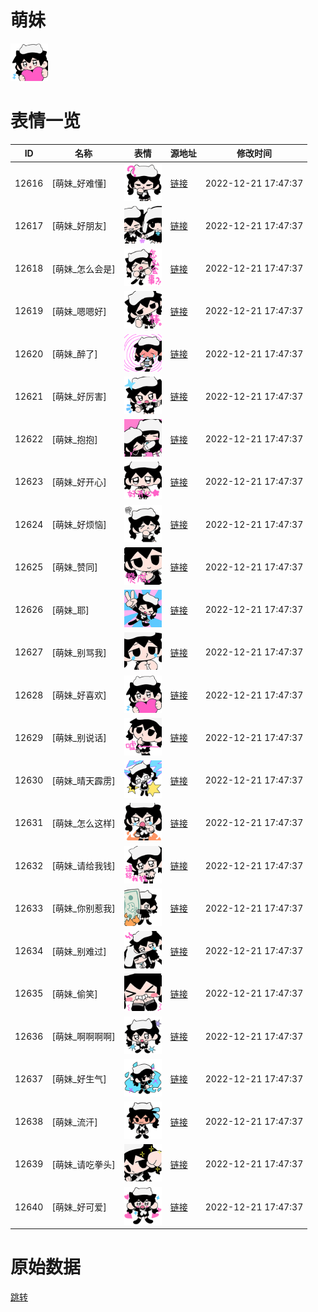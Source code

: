 # 萌妹

<img src="./cover.png" height="60" alt="cover" />

# 表情一览

|ID|名称|表情|源地址|修改时间|
|----|----|----|----|----|
|12616|[萌妹_好难懂]|<img src="./pic/012616_%5B萌妹_好难懂%5D.png" height="60" alt="好难懂"/>|[链接](https://i0.hdslb.com/bfs/garb/item/7502d90142a446a52ecd7a6106f66db77a5d8d5a.png)|2022-12-21 17:47:37|
|12617|[萌妹_好朋友]|<img src="./pic/012617_%5B萌妹_好朋友%5D.png" height="60" alt="好朋友"/>|[链接](https://i0.hdslb.com/bfs/garb/item/5d037167ef4cd3c228c13a2c583c854d622ded64.png)|2022-12-21 17:47:37|
|12618|[萌妹_怎么会是]|<img src="./pic/012618_%5B萌妹_怎么会是%5D.png" height="60" alt="怎么会是"/>|[链接](https://i0.hdslb.com/bfs/garb/item/161062ef20a9560289d8104a14e03dfa41ab356b.png)|2022-12-21 17:47:37|
|12619|[萌妹_嗯嗯好]|<img src="./pic/012619_%5B萌妹_嗯嗯好%5D.png" height="60" alt="嗯嗯好"/>|[链接](https://i0.hdslb.com/bfs/garb/item/a64b05d668284c091853de0c909a78874d887bae.png)|2022-12-21 17:47:37|
|12620|[萌妹_醉了]|<img src="./pic/012620_%5B萌妹_醉了%5D.png" height="60" alt="醉了"/>|[链接](https://i0.hdslb.com/bfs/garb/item/b66b7e80cd663603d55367410a16a9cb6f244f8b.png)|2022-12-21 17:47:37|
|12621|[萌妹_好厉害]|<img src="./pic/012621_%5B萌妹_好厉害%5D.png" height="60" alt="好厉害"/>|[链接](https://i0.hdslb.com/bfs/garb/item/5712f362178fb66995fee1643f83a7f49498347d.png)|2022-12-21 17:47:37|
|12622|[萌妹_抱抱]|<img src="./pic/012622_%5B萌妹_抱抱%5D.png" height="60" alt="抱抱"/>|[链接](https://i0.hdslb.com/bfs/garb/item/a97fe724157120467fc45f6fd5d2a28c768ae8a1.png)|2022-12-21 17:47:37|
|12623|[萌妹_好开心]|<img src="./pic/012623_%5B萌妹_好开心%5D.png" height="60" alt="好开心"/>|[链接](https://i0.hdslb.com/bfs/garb/item/dc9b87e0207656caa2a35eacdac63b9baf37596b.png)|2022-12-21 17:47:37|
|12624|[萌妹_好烦恼]|<img src="./pic/012624_%5B萌妹_好烦恼%5D.png" height="60" alt="好烦恼"/>|[链接](https://i0.hdslb.com/bfs/garb/item/a72ff1ef67133238fe8075d222d974ab77b4f863.png)|2022-12-21 17:47:37|
|12625|[萌妹_赞同]|<img src="./pic/012625_%5B萌妹_赞同%5D.png" height="60" alt="赞同"/>|[链接](https://i0.hdslb.com/bfs/garb/item/89d5c50f72bca0f45b0cf8449cd3cd7eac085474.png)|2022-12-21 17:47:37|
|12626|[萌妹_耶]|<img src="./pic/012626_%5B萌妹_耶%5D.png" height="60" alt="耶"/>|[链接](https://i0.hdslb.com/bfs/garb/item/5e3dd331920ea4ddbdc2985e6b59bfbb8336b6d7.png)|2022-12-21 17:47:37|
|12627|[萌妹_别骂我]|<img src="./pic/012627_%5B萌妹_别骂我%5D.png" height="60" alt="别骂我"/>|[链接](https://i0.hdslb.com/bfs/garb/item/4ed4641959ff1ccaf081a311e94a160c848e9940.png)|2022-12-21 17:47:37|
|12628|[萌妹_好喜欢]|<img src="./pic/012628_%5B萌妹_好喜欢%5D.png" height="60" alt="好喜欢"/>|[链接](https://i0.hdslb.com/bfs/garb/item/14065bdbe2d10b9f69afef35dc50a25774f94947.png)|2022-12-21 17:47:37|
|12629|[萌妹_别说话]|<img src="./pic/012629_%5B萌妹_别说话%5D.png" height="60" alt="别说话"/>|[链接](https://i0.hdslb.com/bfs/garb/item/9e9ec96429300f7e24ee71a33b0a096661315895.png)|2022-12-21 17:47:37|
|12630|[萌妹_晴天霹雳]|<img src="./pic/012630_%5B萌妹_晴天霹雳%5D.png" height="60" alt="晴天霹雳"/>|[链接](https://i0.hdslb.com/bfs/garb/item/6651bfe2d00b2af1d0d868d77acf011943137f84.png)|2022-12-21 17:47:37|
|12631|[萌妹_怎么这样]|<img src="./pic/012631_%5B萌妹_怎么这样%5D.png" height="60" alt="怎么这样"/>|[链接](https://i0.hdslb.com/bfs/garb/item/8fccbeff1769cb71478320ab8bf23c8a2e54fa2c.png)|2022-12-21 17:47:37|
|12632|[萌妹_请给我钱]|<img src="./pic/012632_%5B萌妹_请给我钱%5D.png" height="60" alt="请给我钱"/>|[链接](https://i0.hdslb.com/bfs/garb/item/2ad3ca532b64910e506cd24694ed661c9ac58ad8.png)|2022-12-21 17:47:37|
|12633|[萌妹_你别惹我]|<img src="./pic/012633_%5B萌妹_你别惹我%5D.png" height="60" alt="你别惹我"/>|[链接](https://i0.hdslb.com/bfs/garb/item/83723bc012d5ad375f06a3c5c9b3815eaa19e6b8.png)|2022-12-21 17:47:37|
|12634|[萌妹_别难过]|<img src="./pic/012634_%5B萌妹_别难过%5D.png" height="60" alt="别难过"/>|[链接](https://i0.hdslb.com/bfs/garb/item/84213739a0b0d9f0cbd4c275999479f3486afc8c.png)|2022-12-21 17:47:37|
|12635|[萌妹_偷笑]|<img src="./pic/012635_%5B萌妹_偷笑%5D.png" height="60" alt="偷笑"/>|[链接](https://i0.hdslb.com/bfs/garb/item/621da62ca0564418076c3cedc9959757bc6ecc90.png)|2022-12-21 17:47:37|
|12636|[萌妹_啊啊啊啊]|<img src="./pic/012636_%5B萌妹_啊啊啊啊%5D.png" height="60" alt="啊啊啊啊"/>|[链接](https://i0.hdslb.com/bfs/garb/item/6fb32b26785a791f5233edd51a97dacb663bdd3c.png)|2022-12-21 17:47:37|
|12637|[萌妹_好生气]|<img src="./pic/012637_%5B萌妹_好生气%5D.png" height="60" alt="好生气"/>|[链接](https://i0.hdslb.com/bfs/garb/item/6b724ebc497f4994d0bacd9963f38b6e186b0e6c.png)|2022-12-21 17:47:37|
|12638|[萌妹_流汗]|<img src="./pic/012638_%5B萌妹_流汗%5D.png" height="60" alt="流汗"/>|[链接](https://i0.hdslb.com/bfs/garb/item/d09f81b6c3aaec3287f4607e1d57fce22bfd1eb4.png)|2022-12-21 17:47:37|
|12639|[萌妹_请吃拳头]|<img src="./pic/012639_%5B萌妹_请吃拳头%5D.png" height="60" alt="请吃拳头"/>|[链接](https://i0.hdslb.com/bfs/garb/item/6a71d4831e59ee7e0f8375873c32a880dbb39a99.png)|2022-12-21 17:47:37|
|12640|[萌妹_好可爱]|<img src="./pic/012640_%5B萌妹_好可爱%5D.png" height="60" alt="好可爱"/>|[链接](https://i0.hdslb.com/bfs/garb/item/614f50640296eaa2c5377b9eae8d4987653a81f2.png)|2022-12-21 17:47:37|

# 原始数据

[跳转](./raw.json)

